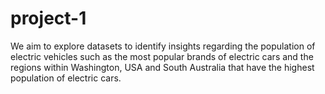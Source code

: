 # project-1

We aim to explore datasets to identify insights regarding the population of electric vehicles such as the most popular brands of electric cars and the regions within Washington, USA and South Australia that have the highest population of electric cars.


